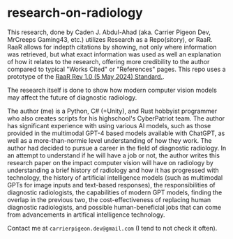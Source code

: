 # research-on-radiology

This research, done by Caden J. Abdul-Ahad (aka. Carrier Pigeon Dev, MrCreeps Gaming43, etc.) utilizes Research as a Repo(sitory), or RaaR. RaaR allows for indepth citations by showing, not only where information was retrieved, but what exact information was used as well an explanation of how it relates to the research, offering more credibility to the author compared to typical "Works Cited" or "References" pages. This repo uses a prototype of the [RaaR Rev 1.0 (5 May 2024) Standard.](RaaR.md).

The research itself is done to show how modern computer vision models may affect the future of diagnostic radiology.

The author (me) is a Python, C# (+Unity), and Rust hobbyist programmer who also creates scripts for his highschool's CyberPatriot team. The author has significant experience with using various AI models, such as those provided in the multimodal GPT-4 based models available with ChatGPT, as well as a more-than-normie level understanding of how they work. The author had decided to pursue a career in the field of diagnostic radiology. In an attempt to understand if he will have a job or not, the author writes this research paper on the impact computer vision will have on radiology by understanding a brief history of radiology and how it has progressed with technology, the history of artificial intelligence models (such as multimodal GPTs for image inputs and text-based responses), the responsibilities of diagnostic radiologists, the capabilities of modern GPT models, finding the overlap in the previous two, the cost-effectiveness of replacing human diagnostic radiologists, and possible human-beneficial jobs that can come from advancements in artifical intelligence technology.

Contact me at `carrierpigeon.dev@gmail.com` (I tend to not check it often).

